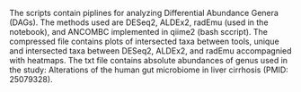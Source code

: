 The scripts contain piplines for analyzing Differential Abundance Genera (DAGs). The methods used are DESeq2, ALDEx2, radEmu (used in the notebook), and ANCOMBC implemented in qiime2 (bash sccript).
The compressed file contains plots of intersected taxa between tools, unique and intersected taxa between DESeq2, ALDEx2, and radEmu accompagnied with heatmaps.
The txt file contains absolute abundances of genus used in the study: Alterations of the human gut microbiome in liver cirrhosis (PMID: 25079328).
